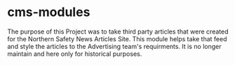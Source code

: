 cms-modules
===============

The purpose of this Project was to take third party articles that were created for the Northern Safety News Articles Site. This module helps take that feed and style the articles to the Advertising team's requirments. It is no longer maintain and here only for historical purposes.
